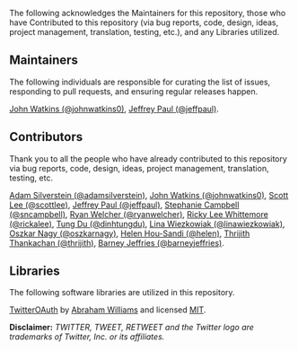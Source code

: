 The following acknowledges the Maintainers for this repository, those who have Contributed to this repository (via bug reports, code, design, ideas, project management, translation, testing, etc.), and any Libraries utilized.

## Maintainers

The following individuals are responsible for curating the list of issues, responding to pull requests, and ensuring regular releases happen.

[John Watkins (@johnwatkins0)](https://github.com/johnwatkins0), [Jeffrey Paul (@jeffpaul)](https://github.com/jeffpaul).

## Contributors

Thank you to all the people who have already contributed to this repository via bug reports, code, design, ideas, project management, translation, testing, etc.

[Adam Silverstein (@adamsilverstein)](https://github.com/adamsilverstein), [John Watkins (@johnwatkins0)](https://github.com/johnwatkins0), [Scott Lee (@scottlee)](https://github.com/scottlee), [Jeffrey Paul (@jeffpaul)](https://github.com/jeffpaul), [Stephanie Campbell (@sncampbell)](https://github.com/sncampbell), [Ryan Welcher (@ryanwelcher)](https://github.com/ryanwelcher), [Ricky Lee Whittemore (@rickalee)](https://github.com/rickalee), [Tung Du (@dinhtungdu)](https://github.com/dinhtungdu), [Lina Wiezkowiak (@linawiezkowiak)](https://github.com/linawiezkowiak), [Oszkar Nagy (@oszkarnagy)](https://github.com/oszkarnagy), [Helen Hou-Sandi (@helen)](https://github.com/helen), [Thrijith Thankachan (@thrijith)](https://github.com/thrijith), [Barney Jeffries (@barneyjeffries)](https://github.com/barneyjeffries).

## Libraries

The following software libraries are utilized in this repository.

[TwitterOAuth](https://twitteroauth.com/) by [Abraham Williams](https://github.com/abraham) and licensed [MIT](https://github.com/abraham/twitteroauth/blob/master/LICENSE.md).

**Disclaimer:** *TWITTER, TWEET, RETWEET and the Twitter logo are trademarks of Twitter, Inc. or its affiliates.*
